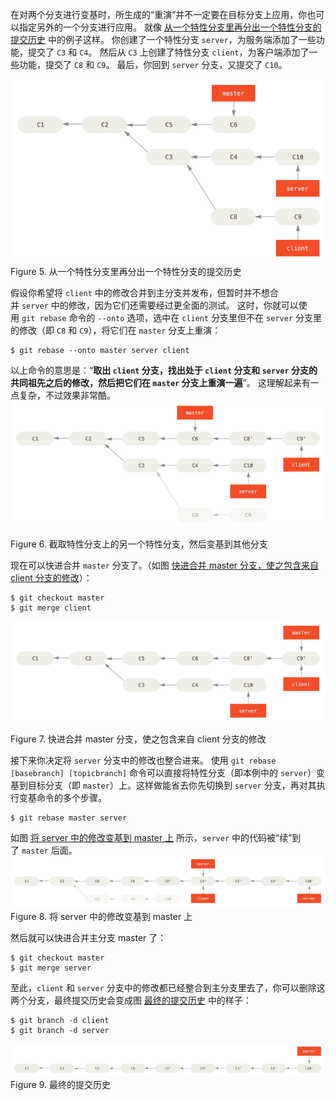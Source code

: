 在对两个分支进行变基时，所生成的“重演”并不一定要在目标分支上应用，你也可以指定另外的一个分支进行应用。 就像 [从一个特性分支里再分出一个特性分支的提交历史](https://bingohuang.gitbooks.io/progit2/content/03-git-branching/sections/rebasing.html#rbdiag_e) 中的例子这样。 你创建了一个特性分支 `server`，为服务端添加了一些功能，提交了 `C3` 和 `C4`。 然后从 `C3` 上创建了特性分支 `client`，为客户端添加了一些功能，提交了 `C8` 和 `C9`。 最后，你回到 `server` 分支，又提交了 `C10`。

![](asserts/Pasted%20image%2020250731095726.png)
Figure 5. 从一个特性分支里再分出一个特性分支的提交历史

假设你希望将 `client` 中的修改合并到主分支并发布，但暂时并不想合并 `server` 中的修改，因为它们还需要经过更全面的测试。 这时，你就可以使用 `git rebase` 命令的 `--onto` 选项，选中在 `client` 分支里但不在 `server` 分支里的修改（即 `C8` 和 `C9`），将它们在 `master` 分支上重演：

```console
$ git rebase --onto master server client
```
以上命令的意思是：“**取出 `client` 分支，找出处于 `client` 分支和 `server` 分支的共同祖先之后的修改，然后把它们在 `master` 分支上重演一遍**”。 这理解起来有一点复杂，不过效果非常酷。
![](asserts/Pasted%20image%2020250731095904.png)

Figure 6. 截取特性分支上的另一个特性分支，然后变基到其他分支

现在可以快进合并 `master` 分支了。（如图 [快进合并 master 分支，使之包含来自 client 分支的修改](https://bingohuang.gitbooks.io/progit2/content/03-git-branching/sections/rebasing.html#rbdiag_g)）：

```console
$ git checkout master
$ git merge client
```
![](asserts/Pasted%20image%2020250731102142.png)

Figure 7. 快进合并 master 分支，使之包含来自 client 分支的修改

接下来你决定将 `server` 分支中的修改也整合进来。 使用 `git rebase [basebranch] [topicbranch]` 命令可以直接将特性分支（即本例中的 `server`）变基到目标分支（即 `master`）上。这样做能省去你先切换到 `server` 分支，再对其执行变基命令的多个步骤。

```console
$ git rebase master server
```
如图 [将 server 中的修改变基到 master 上](https://bingohuang.gitbooks.io/progit2/content/03-git-branching/sections/rebasing.html#rbdiag_h) 所示，`server` 中的代码被“续”到了 `master` 后面。
![](asserts/Pasted%20image%2020250731102246.png)Figure 8. 将 server 中的修改变基到 master 上

然后就可以快进合并主分支 master 了：
```console
$ git checkout master
$ git merge server
```

至此，`client` 和 `server` 分支中的修改都已经整合到主分支里去了，你可以删除这两个分支，最终提交历史会变成图 [最终的提交历史](https://bingohuang.gitbooks.io/progit2/content/03-git-branching/sections/rebasing.html#rbdiag_i) 中的样子：

```console
$ git branch -d client
$ git branch -d server
```
![](asserts/Pasted%20image%2020250731102444.png)
Figure 9. 最终的提交历史